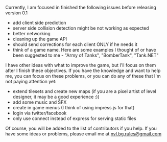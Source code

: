 Currently, I am focused in finished the following issues before releasing version 0.1

- add client side prediction
- server side collision detection might be not working as expected
- better networking
- cleaning up the game API
- should send corrections for each client ONLY if he needs it
- think of a game name. Here are some examples I thought of or have been suggested to me - "Army of Tanks", "BomberTank", "Tank.NET"

I have other ideas with what to improve the game, but I'll focus on them after I finish these objectives. If you have the knowledge and want to help me, you can focus on these problems, or you can do any of these that I'm not paying attention yet:

- extend tilesets and create new maps (if you are a pixel artist of level designer, it may be a good experience :))
- add some music and SFX
- create in game menus (I think of using impress.js for that)
- login via twitter/facebook
- only use connect instead of express for serving static files

Of course, you will be added to the list of contributors if you help. If you have some ideas or problems, please email me at nvl.bg.rules@gmail.com